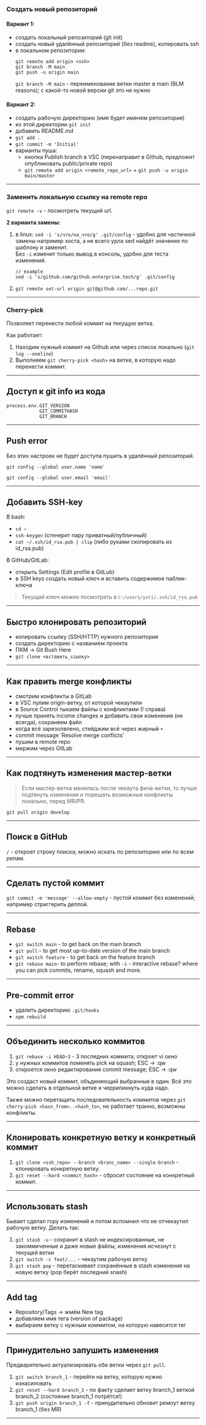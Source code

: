 ### Создать новый репозиторий
#### Вариант 1:
- создать локальный репозиторий (git init)
- создать новый удалённый репозиторий (без readme), копировать ssh
- в локальном репозитории:
  ```
  git remote add origin <ssh>
  git branch -M main
  git push -u origin main
  ```
  `git branch -M main` - переименование ветки master в main (BLM reasons); с какой-то новой версии git это не нужно

#### Вариант 2:
- создать рабочую директорию (имя будет именем репозитория)
- из этой директории `git init`
- добавить README.md
- `git add .`
- `git commit -m 'Initial'`
- варианты пуша:
    - кнопка Publish branch в VSC (перенаправит в Github, предложит опубликовать public/private repo)
    - `git remote add origin <remote_repo_url>` + `git push -u origin main/master`
___

### Заменить локальную ссылку на remote repo
`git remote -v` - посмотреть текущий url.

**2 варианта замены:**
1. в linux:
   `sed -i 's/что/на_что/g' .git/config` - удобно для частичной замены например хоста, а не всего урла sed найдёт значение по шаблону и заменит.  
   Без `-i` изменит только вывод в консоль, удобно для теста изменений.

   ```
   // example
   sed -i 's/github.com/github.enterprise.tech/g' .git/config
   ```
2. `git remote set-url origin git@github.com/...repo.git`
___

### Cherry-pick

Позволяет перенести любой коммит на текущую ветка.

Как работает:
1. Находим нужный коммит на Github или через список локально (`git log --oneline`)
2. Выполняем `git cherry-pick <hash>` на ветке, в которую надо перенести коммит.
___

## Доступ к git info из кода

```
process.env.GIT_VERSION
            GIT_COMMITHASH
            GIT_BRANCH
```
___

## Push error

Без этих настроек не будет доступа пушить в удалённый репозиторий.

`git config --global user.name 'name'`

`git config --global user.email 'email'`
___

## Добавить SSH-key

В bash:
- `cd ~`
- `ssh-keygen` (сгенерит пару приватный/публичный)
- `cat ~/.ssh/id_rsa.pub | clip` (либо руками скопировать из id_rsa.pub)

В GitHub/GitLab:
- открыть Settings (Edit profile в GitLub)
- в SSH keys создать новый ключ и вставить содержимое паблик-ключа

> Текущий ключ можно посмотреть в `C:/users/yuri/.ssh/id_rsa.pub`
___

## Быстро клонировать репозиторий

- копировать ссылку (SSH/HTTP) нужного репозитория
- создать директорию с названием проекта
- ПКМ -> Git Bush Here
- `git clone <вставить_ссылку>`
___

## Как править merge конфликты

- смотрим конфликты в GitLab
- в VSC пулим origin-ветку, от которой чекаутили
- в Source Control тыкаем файлы с конфликтами (! справа)
- лучше принять income changes и добавить свои изменения (не всегда), сохраняем файл
- когда всё зарезолвлено, стейджим всё через жирный `+`
- commit message 'Resolve merge conflicts'
- пушим в remote repo
- мержим через GitLab
___

## Как подтянуть изменения мастер-ветки

> Если мастер-ветка менялась после чекаута фича-ветки, то лучше подтянуть изменения и порешать возможные конфликты локально, перед MR/PR.

`git pull origin develop`
___

## Поиск в GitHub

`/` - откроет строку поиска; можно искать по репозиторию или по всем репам.
___

## Сделать пустой коммит

`git commit -m 'message' --allow-empty` - пустой коммит без изменений; например стриггерить деплой.
___

## Rebase

- `git switch main` - to get back on the main branch
- `git pull` - to get most up-to-date version of the main branch
- `git switch feature` - to get back on the feature branch
- `git rebase main`- to perform rebase; with `-i` - interactive rebase? where you can pick commits, rename, squash and more.
___

## Pre-commit error

- удалить директорию `.git/hooks`
- `npm rebuild`
___

## Объединить несколько коммитов

1. `git rebase -i HEAD~3` - 3 последних коммита; откроет vi окно
2. у нужных коммитов поменять pick на squash; ESC -> :qw
3. откроется окно редактирования commit message; ESC -> :qw

Это создаст новый коммит, объдиняющий выбранные в один. Всё это можно сделать в отдельной ветке и черрипикнуть куда надо.

Также можно перетащить последовательность коммитов через `git cherry-pick <hasn_from>..<hash_to>`, но работает транно, возможны конфликты.
___

## Клонировать конкретную ветку и конкретный коммит

1. `git clone <ssh_repo> --branch <branc_name> --single-branch` - клонировать конкретную ветку.
2. `git reset --hard <commit_hash>` - сбросит состояние на конкретный коммит.
___

## Использовать stash

Бывает сделал гору изменений и потом вспомнил что не отчекаутил рабочую ветку. Делать так:
1. `git stash -u` - сохранит в stash не индексированные, не закоммиченные и даже новые файлы, изменения исчезнут с текущей ветки
2. `git switch -c feat/...` - чекаутим рабочую ветку
3. `git stash pop` - перетаскивает сохранённые в stash изменения на новую ветку (pop берёт последний snash)
___

## Add tag

- Repository/Tags -> жмём New tag
- добавляем имя тега (version of package)
- выбираем ветку с нужным коммитом, на которую навесится тег
___

## Принудительно запушить изменения

Предварительно актуализировать обе ветки через `git pull`.

1. `git switch branch_1` - перейти на ветку, которую нужно изнасиловать
2. `git reset --hard branch_2` - по факту сделает ветку branch_1 веткой branch_2 (состояние branch_1 потрётся!)
3. `git push origin branch_1 -f` - принудительно обновит ремоут ветку branch_1 (без MR)
___

